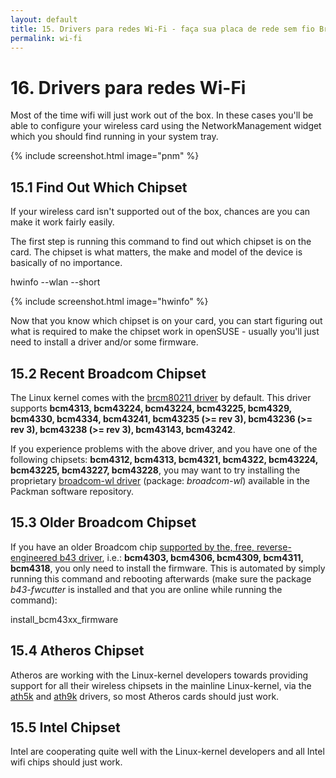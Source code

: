 ```yaml
---
layout: default
title: 15. Drivers para redes Wi-Fi - faça sua placa de rede sem fio Broadcom, Ralink, etc. funcionar no openSUSE
permalink: wi-fi
---
```


# 16. Drivers para redes Wi-Fi

Most of the time wifi will just work out of the box. In these cases you'll be able to configure your wireless card using the NetworkManagement widget which you should find running in your system tray.

{% include screenshot.html image="pnm" %}

## 15.1 Find Out Which Chipset

If your wireless card isn't supported out of the box, chances are you can make it work fairly easily.

The first step is running this command to find out which chipset is on the card. The chipset is what matters, the make and model of the device is basically of no importance.

<div class="clroot">hwinfo --wlan --short</div>

{% include screenshot.html image="hwinfo" %}

Now that you know which chipset is on your card, you can start figuring out what is required to make the chipset work in openSUSE - usually you'll just need to install a driver and/or some firmware.

## 15.2 Recent Broadcom Chipset

The Linux kernel comes with the [brcm80211 driver](http://linuxwireless.org/en/users/Drivers/brcm80211) by default. This driver supports **bcm4313, bcm43224, bcm43224, bcm43225, bcm4329, bcm4330, bcm4334, bcm43241, bcm43235 (>= rev 3), bcm43236 (>= rev 3), bcm43238 (>= rev 3), bcm43143, bcm43242**.

If you experience problems with the above driver, and you have one of the following chipsets: **bcm4312, bcm4313, bcm4321, bcm4322, bcm43224, bcm43225, bcm43227, bcm43228**, you may want to try installing the proprietary [broadcom-wl driver](https://www.broadcom.com/support/802.11) (package: _broadcom-wl_) available in the Packman software repository.

## 15.3 Older Broadcom Chipset

If you have an older Broadcom chip [supported by the, free, reverse-engineered b43 driver](http://linuxwireless.org/en/users/Drivers/b43#Supported_chip_types), i.e.: **bcm4303, bcm4306, bcm4309, bcm4311, bcm4318**, you only need to install the firmware. This is automated by simply running this command and rebooting afterwards (make sure the package _b43-fwcutter_ is installed and that you are online while running the command):

<div class="clroot">install_bcm43xx_firmware</div>

## 15.4 Atheros Chipset

Atheros are working with the Linux-kernel developers towards providing support for all their wireless chipsets in the mainline Linux-kernel, via the [ath5k](http://linuxwireless.org/en/users/Drivers/ath5k#supported_chips) and [ath9k](http://linuxwireless.org/en/users/Drivers/ath9k#supported_chipsets) drivers, so most Atheros cards should just work.

## 15.5 Intel Chipset

Intel are cooperating quite well with the Linux-kernel developers and all Intel wifi chips should just work.
